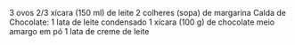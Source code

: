 3 ovos
2/3 xícara (150 ml) de leite
2 colheres (sopa) de margarina
Calda de Chocolate:
1 lata de leite condensado
1 xícara (100 g) de chocolate meio amargo em pó
1 lata de creme de leite

